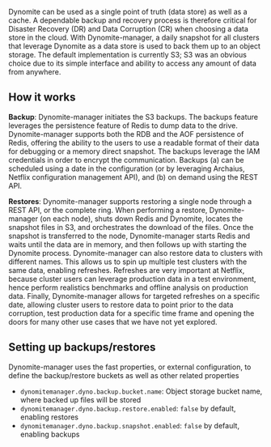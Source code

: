 Dynomite can be used as a single point of truth (data store) as well as a cache. A dependable backup and recovery process is therefore critical for Disaster Recovery (DR) and Data Corruption (CR) when choosing a data store in the cloud. With Dynomite-manager, a daily snapshot for all clusters that leverage Dynomite as a data store is used to back them up to an object storage. The default implementation is currently S3; S3 was an obvious choice due to its simple interface and ability to access any amount of data from anywhere.

## How it works
**Backup**:
Dynomite-manager initiates the S3 backups. The backups feature leverages the persistence feature of Redis to dump data to the drive. Dynomite-manager supports both the RDB and the AOF persistence of Redis, offering the ability to the users to use a readable format of their data for debugging or a memory direct snapshot. The backups leverage the IAM credentials in order to encrypt the communication. Backups (a) can be scheduled using a date in the configuration (or by leveraging Archaius, Netflix configuration management API), and (b) on demand using the REST API. 

**Restores**:
Dynomite-manager supports restoring a single node through a REST API, or the complete ring. When performing a restore, Dynomite-manager (on each node), shuts down Redis and Dynomite, locates the snapshot files in S3, and orchestrates the download of the files. Once the snapshot is transferred to the node, Dynomite-manager starts Redis and waits until the data are in memory, and then follows up with starting the Dynomite process. Dynomite-manager can also restore data to clusters with different names. This allows us to spin up multiple test clusters with the same data, enabling refreshes. Refreshes are very important at Netflix, because cluster users can leverage production data in a test environment, hence perform realistics benchmarks and offline analysis on production data. Finally, Dynomite-manager allows for targeted refreshes on a specific date, allowing cluster users to restore data to point prior to the data corruption, test production data for a specific time frame and opening the doors for many other use cases that we have not yet explored.

## Setting up backups/restores
Dynomite-manager uses the fast properties, or external configuration, to define the backup/restore buckets as well as other related properties

* `dynomitemanager.dyno.backup.bucket.name`: Object storage bucket name, where backed up files will be stored
* `dynomitemanager.dyno.backup.restore.enabled`: `false` by default, enabling restores
* `dynomitemanager.dyno.backup.snapshot.enabled`: `false` by default, enabling backups
